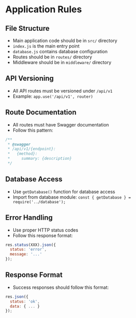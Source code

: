 # Application Rules

## File Structure
- Main application code should be in `src/` directory
- `index.js` is the main entry point
- `database.js` contains database configuration
- Routes should be in `routes/` directory
- Middleware should be in `middleware/` directory

## API Versioning
- All API routes must be versioned under `/api/v1`
- Example: `app.use('/api/v1', router)`

## Route Documentation
- All routes must have Swagger documentation
- Follow this pattern:
```javascript
/**
 * @swagger
 * /api/v1/{endpoint}:
 *   {method}:
 *     summary: {description}
 */
```

## Database Access
- Use `getDatabase()` function for database access
- Import from database module: `const { getDatabase } = require('../database');`

## Error Handling
- Use proper HTTP status codes
- Follow this response format:
```javascript
res.status(XXX).json({ 
  status: 'error', 
  message: '...' 
});
```

## Response Format
- Success responses should follow this format:
```javascript
res.json({ 
  status: 'ok', 
  data: { ... } 
});
```

